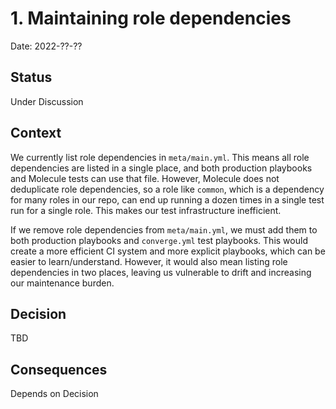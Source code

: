 # 1. Maintaining role dependencies

Date: 2022-??-??

## Status

Under Discussion

## Context

We currently list role dependencies in `meta/main.yml`. This means all role dependencies are listed in a single place, and both production playbooks and Molecule tests can use that file. However, Molecule does not deduplicate role dependencies, so a role like `common`, which is a dependency for many roles in our repo, can end up running a dozen times in a single test run for a single role. This makes our test infrastructure inefficient.

If we remove role dependencies from `meta/main.yml`, we must add them to both production playbooks and `converge.yml` test playbooks. This would create a more efficient CI system and more explicit playbooks, which can be easier to learn/understand. However, it would also mean listing role dependencies in two places, leaving us vulnerable to drift and increasing our maintenance burden.

## Decision

TBD

## Consequences

Depends on Decision
